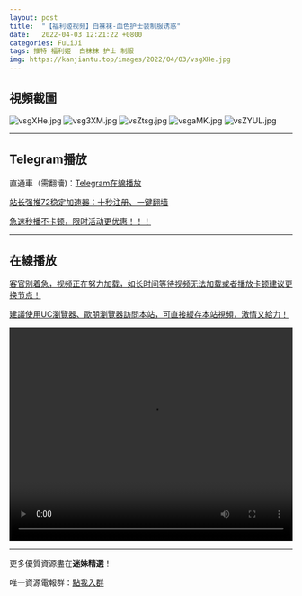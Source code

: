 ```yaml
---
layout: post
title:  "【福利姬视频】白袜袜-血色护士装制服诱惑"
date:   2022-04-03 12:21:22 +0800
categories: FuLiJi
tags: 推特 福利姬  白袜袜 护士 制服
img: https://kanjiantu.top/images/2022/04/03/vsgXHe.jpg
---
```



## 視頻截圖

![vsgXHe.jpg](https://kanjiantu.top/images/2022/04/03/vsgXHe.jpg)
![vsg3XM.jpg](https://kanjiantu.top/images/2022/04/03/vsg3XM.jpg)
![vsZtsg.jpg](https://kanjiantu.top/images/2022/04/03/vsZtsg.jpg)
![vsgaMK.jpg](https://kanjiantu.top/images/2022/04/03/vsgaMK.jpg)
![vsZYUL.jpg](https://kanjiantu.top/images/2022/04/03/vsZYUL.jpg)

* * *
## Telegram播放

直通車（需翻墻)：[Telegram在線播放](https://t.me/mimeijingxuan/414)

<u>站长强推72稳定加速器：[十秒注册、一键翻墙](https://www.mimei.blog/skip/vpn.html) </u>


<u>急速秒播不卡顿，限时活动更优惠！！！</u>
* * *
## 在線播放
<u>客官别着急，视频正在努力加载，如长时间等待视频无法加载或者播放卡顿建议更换节点！</u>

<u>建議使用UC瀏覽器、歐朋瀏覽器訪問本站，可直接緩存本站視頻，激情又給力！</u>
<center><video src="https://cdn.publer.io/uploads/videos/6249ae42db2797343b24a698/eab15de02568f13349ac5a087d88fbc1.mp4" width="100%" height="380px" controls="controls"></video></center>


* * *
更多優質資源盡在**迷妹精選**！

唯一資源電報群：[點我入群](https://t.me/mimeijingxuan)


